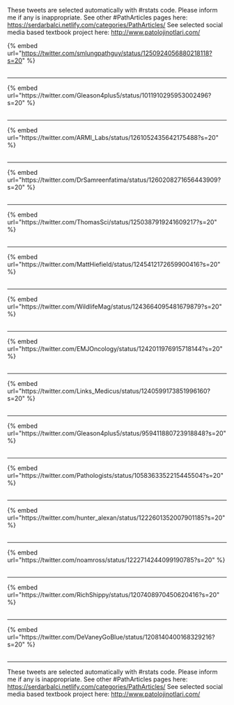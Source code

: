 

These tweets are selected automatically with #rstats code. Please inform me if any is inappropriate.
See other #PathArticles pages here: https://serdarbalci.netlify.com/categories/PathArticles/ 
See selected social media based textbook project here: http://www.patolojinotlari.com/

{% embed url="https://twitter.com/smlungpathguy/status/1250924056880218118?s=20" %}<br>
<br>
<hr>
{% embed url="https://twitter.com/Gleason4plus5/status/1011910295953002496?s=20" %}<br>
<br>
<hr>
{% embed url="https://twitter.com/ARMI_Labs/status/1261052435642175488?s=20" %}<br>
<br>
<hr>
{% embed url="https://twitter.com/DrSamreenfatima/status/1260208271656443909?s=20" %}<br>
<br>
<hr>
{% embed url="https://twitter.com/ThomasSci/status/1250387919241609217?s=20" %}<br>
<br>
<hr>
{% embed url="https://twitter.com/MattHiefield/status/1245412172659900416?s=20" %}<br>
<br>
<hr>
{% embed url="https://twitter.com/WildlifeMag/status/1243664095481679879?s=20" %}<br>
<br>
<hr>
{% embed url="https://twitter.com/EMJOncology/status/1242011976915718144?s=20" %}<br>
<br>
<hr>
{% embed url="https://twitter.com/Links_Medicus/status/1240599173851996160?s=20" %}<br>
<br>
<hr>
{% embed url="https://twitter.com/Gleason4plus5/status/959411880723918848?s=20" %}<br>
<br>
<hr>
{% embed url="https://twitter.com/Pathologists/status/1058363352215445504?s=20" %}<br>
<br>
<hr>
{% embed url="https://twitter.com/hunter_alexan/status/1222601352007901185?s=20" %}<br>
<br>
<hr>
{% embed url="https://twitter.com/noamross/status/1222714244099190785?s=20" %}<br>
<br>
<hr>
{% embed url="https://twitter.com/RichShippy/status/1207408970450620416?s=20" %}<br>
<br>
<hr>
{% embed url="https://twitter.com/DeVaneyGoBlue/status/1208140400168329216?s=20" %}<br>
<br>
<hr>


These tweets are selected automatically with #rstats code. Please inform me if any is inappropriate.
See other #PathArticles pages here: https://serdarbalci.netlify.com/categories/PathArticles/ 
See selected social media based textbook project here: http://www.patolojinotlari.com/
